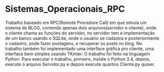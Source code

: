 # Sistemas_Operacionais_RPC

Trabalho baseado em RPC(Romote Procedure Call) em que simula um sistema de BLOG, contendo apenas dois arquivos(servidor e cliente), onde o cliente chama as funções do servidor, no servidor tem a implementação de um banco usando o SQLite, onde o usuário se cadastra e posteriormente o cadastro, pode fazer postagens, e recuperar os posts no blog. No trabalho também foi implementado uma interface gráfica pro cliente, uma interface bem simples usando TKinter. O trabalho foi feito na linguagem Python.
Para executar o trabalho, primeiro, instale o Python 3.4, depois, execute o arquivo Servidor.py e depois execute quantos Cliente.py quiser.
